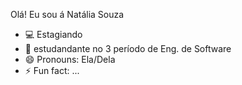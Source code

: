 Olá! Eu sou á Natália Souza

- 💻 Estagiando 
- 🌱 estudandante no 3 período de Eng. de Software
- 😄 Pronouns: Ela/Dela
- ⚡ Fun fact: ...

<!---
nataliasouz/nataliasouz is a ✨ special ✨ repository because its `README.md` (this file) appears on your GitHub profile.
You can click the Preview link to take a look at your changes.
--->
